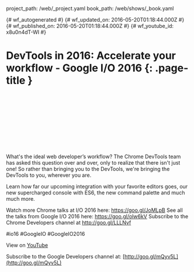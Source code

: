 project_path: /web/_project.yaml
book_path: /web/shows/_book.yaml

{# wf_autogenerated #}
{# wf_updated_on: 2016-05-20T01:18:44.000Z #}
{# wf_published_on: 2016-05-20T01:18:44.000Z #}
{# wf_youtube_id: x8u0n4dT-WI #}

# DevTools in 2016: Accelerate your workflow - Google I/O 2016 {: .page-title }


<div class="video-wrapper">
  <iframe class="devsite-embedded-youtube-video" data-video-id="x8u0n4dT-WI"
          data-autohide="1" data-showinfo="0" frameborder="0" allowfullscreen>
  </iframe>
</div>

What&#x27;s the ideal web developer’s workflow? The Chrome DevTools team has asked this question over and over, only to realize that there isn&#x27;t just one! So rather than bringing you to the DevTools, we&#x27;re bringing the DevTools to you, wherever you are.

Learn how far our upcoming integration with your favorite editors goes, our new supercharged console with ES6, the new command palette and much much more.

Watch more Chrome talks at I/O 2016 here: https://goo.gl/JoMLpB 
See all the talks from Google I/O 2016 here: https://goo.gl/olw6kV
Subscribe to the Chrome Developers channel at http://goo.gl/LLLNvf 

#io16 #GoogleIO #GoogleIO2016

View on [YouTube](https://youtu.be/x8u0n4dT-WI)

Subscribe to the Google Developers channel at: [http://goo.gl/mQyv5L](http://goo.gl/mQyv5L)

